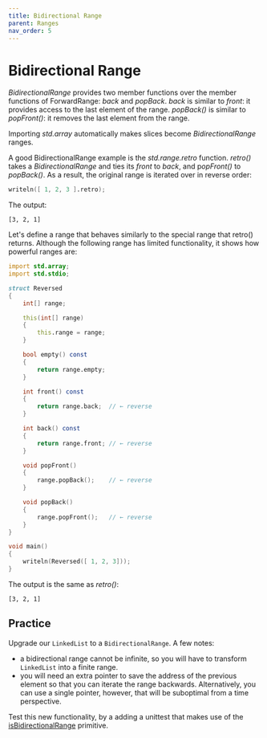 ```yaml
---
title: Bidirectional Range
parent: Ranges
nav_order: 5
---
```

# Bidirectional Range

*BidirectionalRange* provides two member functions over the member functions of ForwardRange: *back* and *popBack*.
*back* is similar to *front*: it provides access to the last element of the range.
*popBack()* is similar to *popFront()*: it removes the last element from the range.

Importing *std.array* automatically makes slices become *BidirectionalRange* ranges.

A good BidirectionalRange example is the *std.range.retro* function.
*retro()* takes a *BidirectionalRange* and ties its *front* to *back*, and p*opFront()* to *popBack()*. As a result, the original range is iterated over in reverse order:

```d
writeln([ 1, 2, 3 ].retro);
```

The output:

```
[3, 2, 1]
```

Let's define a range that behaves similarly to the special range that retro() returns.
Although the following range has limited functionality, it shows how powerful ranges are:

```d
import std.array;
import std.stdio;

struct Reversed
{
    int[] range;

    this(int[] range)
    {
        this.range = range;
    }

    bool empty() const
    {
        return range.empty;
    }

    int front() const
    {
        return range.back;  // ← reverse
    }

    int back() const
    {
        return range.front; // ← reverse
    }

    void popFront()
    {
        range.popBack();    // ← reverse
    }

    void popBack()
    {
        range.popFront();   // ← reverse
    }
}

void main()
{
    writeln(Reversed([ 1, 2, 3]));
}
```

The output is the same as *retro()*:

```
[3, 2, 1]
```

## Practice

Upgrade our `LinkedList` to a `BidirectionalRange`. A few notes:
- a bidirectional range cannot be infinite, so you will have to transform `LinkedList` into a finite range.
- you will need an extra pointer to save the address of the previous element so that you can iterate the range backwards. Alternatively, you can use a single pointer, however, that will be suboptimal from a time perspective.

Test this new functionality, by a adding a unittest that makes use of the [isBidirectionalRange](https://dlang.org/phobos/std_range_primitives.html#isBidirectionalRange) primitive.
